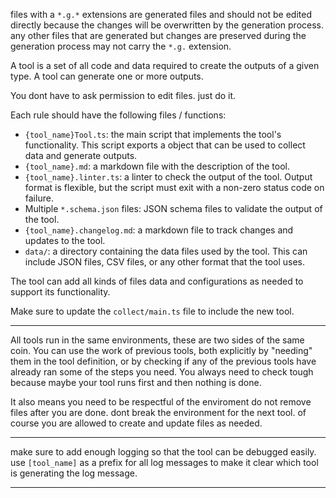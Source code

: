files with a `*.g.*` extensions are generated files and should not be edited directly because the changes will be overwritten by the generation process.
any other files that are generated but changes are preserved during the generation process may not carry the `*.g.` extension.

A tool is a set of all code and data required to create the outputs of a given type.
A tool can generate one or more outputs.

You dont have to ask permission to edit files. just do it.

Each rule should have the following files / functions:

- `{tool_name}Tool.ts`: the main script that implements the tool's functionality. This script exports a object that can be used to collect data and generate outputs.
- `{tool_name}.md`: a markdown file with the description of the tool.
- `{tool_name}.linter.ts`: a linter to check the output of the tool. Output format is flexible, but the script must exit with a non-zero status code on failure.
- Multiple `*.schema.json` files: JSON schema files to validate the output of the tool.
- `{tool_name}.changelog.md`: a markdown file to track changes and updates to the tool.
- `data/`: a directory containing the data files used by the tool. This can include JSON files, CSV files, or any other format that the tool uses.

The tool can add all kinds of files data and configurations as needed to support its functionality.

Make sure to update the `collect/main.ts` file to include the new tool.

---

All tools run in the same environments, these are two sides of the same coin.
You can use the work of previous tools, both explicitly by "needing" them in the tool definition, or by checking if any of the previous tools have already ran some of the steps you need.
You always need to check tough because maybe your tool runs first and then nothing is done.

It also means you need to be respectful of the enviroment do not remove files after you are done. dont break the environment for the next tool. of course you are allowed to create and update files as needed.

---

make sure to add enough logging so that the tool can be debugged easily.
use `[tool_name]` as a prefix for all log messages to make it clear which tool is generating the log message.

---
